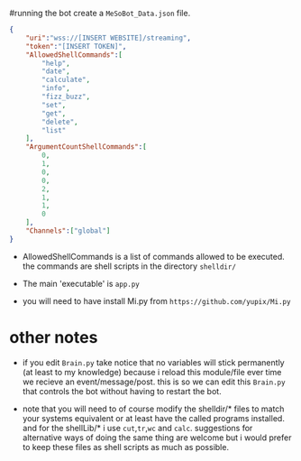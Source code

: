 #running the bot
create a `MeSoBot_Data.json` file.

```JSON
{
    "uri":"wss://[INSERT WEBSITE]/streaming",
    "token":"[INSERT TOKEN]",
    "AllowedShellCommands":[
        "help",
        "date",
        "calculate",
        "info",
        "fizz_buzz",
        "set",
        "get",
        "delete",
        "list"
    ],
    "ArgumentCountShellCommands":[
        0,
        1,
        0,
        0,
        2,
        1,
        1,
        0
    ],
    "Channels":["global"]
}
```

- AllowedShellCommands is a list of commands allowed to be executed. the commands are shell scripts in the directory `shelldir/`

- The main 'executable' is `app.py`

- you will need to have install Mi.py from
`https://github.com/yupix/Mi.py`

# other notes
- if you edit `Brain.py` take notice that no variables will stick permanently (at least to my knowledge)
because i reload this module/file ever time we recieve an event/message/post.
this is so we can edit this `Brain.py` that controls the bot without having to restart the bot.

- note that you will need to of course modify the shelldir/* files to match your systems equivalent or at least have the called programs installed.
and for the shellLib/* i use `cut`,`tr`,`wc` and `calc`.
suggestions for alternative ways of doing the same thing are welcome
but i would prefer to keep these files as shell scripts as much as possible.
